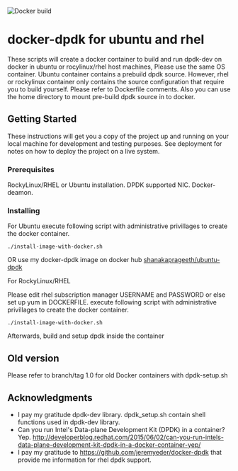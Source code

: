 ![Docker build](https://github.com/shanakaprageeth/docker-dpdk/actions/workflows/.ci.yml/badge.svg)

# docker-dpdk for ubuntu and rhel

These scripts will create a docker container to build and run dpdk-dev on docker in ubuntu or rocylinux/rhel host machines, Please use the same 
OS container. Ubuntu container contains a prebuild dpdk source. However, rhel or rockylinux container only contains the source configuration that require you to build yourself. Please refer to Dockerfile comments.
Also you can use the home directory to mount pre-build dpdk source in to docker.

## Getting Started

These instructions will get you a copy of the project up and running on your local machine for development and testing purposes. See deployment for notes on how to deploy the project on a live system.

### Prerequisites

RockyLinux/RHEL or Ubuntu installation.
DPDK supported NIC.
Docker-deamon.

### Installing
For Ubuntu
execute following script with administrative privillages to create the docker container.
```
./install-image-with-docker.sh
```
OR 
use my docker-dpdk image on docker hub
[shanakaprageeth/ubuntu-dpdk](https://hub.docker.com/r/shanakaprageeth/ubuntu24-dpdk)

For RockyLinux/RHEL

Please edit rhel subscription manager USERNAME and PASSWORD or else set up yum in DOCKERFILE.
execute following script with administrative privillages to create the docker container.
```
./install-image-with-docker.sh 
``` 

Afterwards, build and setup dpdk inside the container

## Old version

Please refer to branch/tag 1.0 for old Docker containers with dpdk-setup.sh

## Acknowledgments
* I pay my gratitude dpdk-dev library. dpdk_setup.sh contain shell functions used in dpdk-dev library.
* Can you run Intel's Data-plane Development Kit (DPDK) in a container?  Yep.
  http://developerblog.redhat.com/2015/06/02/can-you-run-intels-data-plane-development-kit-dpdk-in-a-docker-container-yep/
* I pay my gratitude to https://github.com/jeremyeder/docker-dpdk that provide me information for rhel dpdk support.

